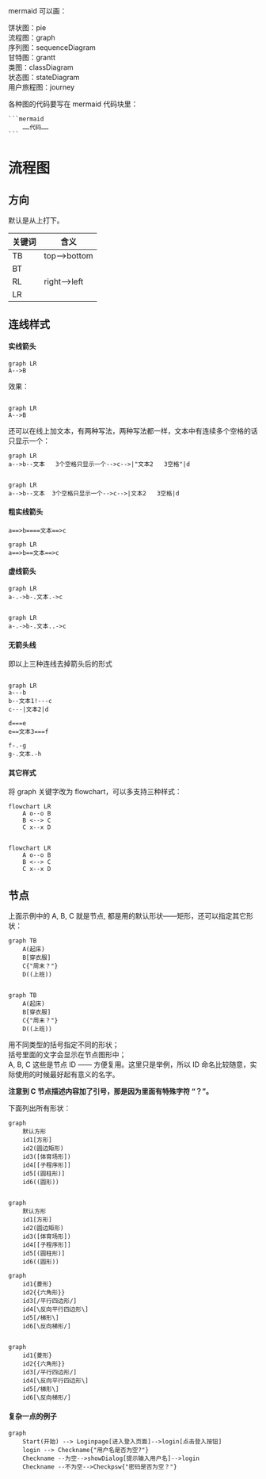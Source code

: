 mermaid 可以画：

饼状图：pie  
流程图：graph  
序列图：sequenceDiagram  
甘特图：grantt  
类图：classDiagram  
状态图：stateDiagram  
用户旅程图：journey  


各种图的代码要写在 mermaid 代码块里：

    ```mermaid
        ……代码……
    ```

# 流程图

## 方向

默认是从上打下。

| 关键词      | 含义 |
| ----------- | ----------- |
| TB      | top-->bottom      |
| BT   |         |
| RL   | right-->left       |
| LR   |         |


## 连线样式

#### 实线箭头

    graph LR
    A-->B


效果：

```mermaid

graph LR
A-->B

```

还可以在线上加文本，有两种写法，两种写法都一样，文本中有连续多个空格的话只显示一个：

    graph LR
    a-->b--文本   3个空格只显示一个-->c-->|"文本2   3空格"|d

```mermaid

graph LR
a-->b--文本  3个空格只显示一个-->c-->|文本2   3空格|d

```

#### 粗实线箭头

    a==>b====文本==>c

```mermaid
graph LR
a==>b==文本==>c
```

#### 虚线箭头

    graph LR
    a-.->b-.文本.->c

```mermaid

graph LR
a-.->b-.文本..->c

```
#### 无箭头线

即以上三种连线去掉箭头后的形式

```mermaid

graph LR
a---b
b--文本1!---c
c---|文本2|d

d===e
e==文本3===f

f-.-g
g-.文本.-h

```

#### 其它样式

将 graph 关键字改为 flowchart，可以多支持三种样式：

    flowchart LR
        A o--o B
        B <--> C
        C x--x D

```mermaid

flowchart LR
    A o--o B
    B <--> C
    C x--x D

```

## 节点

上面示例中的 A, B, C 就是节点, 都是用的默认形状——矩形，还可以指定其它形状：

    graph TB
        A(起床)
        B[穿衣服]
        C{"周末？"}
        D((上班))

```mermaid

graph TB
    A(起床)
    B[穿衣服]
    C{"周末？"}
    D((上班))

```
用不同类型的括号指定不同的形状；  
括号里面的文字会显示在节点图形中；  
A, B, C 这些是节点 ID —— 方便复用。这里只是举例，所以 ID 命名比较随意，实际使用的时候最好起有意义的名字。

**注意到 C 节点描述内容加了引号，那是因为里面有特殊字符 “？”。**

下面列出所有形状：

    graph
        默认方形
        id1[方形]
        id2(圆边矩形)
        id3([体育场形])
        id4[[子程序形]]
        id5[(圆柱形)]
        id6((圆形))

```mermaid

graph
    默认方形
    id1[方形]
    id2(圆边矩形)
    id3([体育场形])
    id4[[子程序形]]
    id5[(圆柱形)]
    id6((圆形))

```

    graph
        id1{菱形}
        id2{{六角形}}
        id3[/平行四边形/]
        id4[\反向平行四边形\]
        id5[/梯形\]
        id6[\反向梯形/]

```mermaid

graph
	id1{菱形}
	id2{{六角形}}
	id3[/平行四边形/]
	id4[\反向平行四边形\]
	id5[/梯形\]
	id6[\反向梯形/]

```

#### 复杂一点的例子

```mermaid
graph 
    Start(开始) --> Loginpage[进入登入页面]-->login[点击登入按钮]
    login --> Checkname{"用户名是否为空?"}
    Checkname --为空-->showDialog[提示输入用户名]-->login
    Checkname --不为空-->Checkpsw{"密码是否为空？"}
```